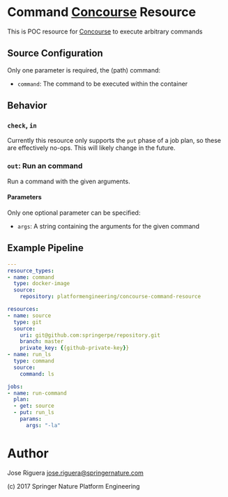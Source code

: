 # Command [Concourse](http://concourse.ci) Resource

This is POC resource for [Concourse](http://concourse.ci) to execute arbitrary
commands

## Source Configuration

Only one parameter is required, the (path) command:

* `command`: The command to be executed within the container


## Behavior

### `check`, `in`

Currently this resource only supports the `put` phase of a job plan, so these
are effectively no-ops. This will likely change in the future.

### `out`: Run an command

Run a command with the given arguments.

#### Parameters

Only one optional parameter can be specified:

* `args`: A string containing the arguments for the given command


## Example Pipeline

```yml
---
resource_types:
- name: command
  type: docker-image
  source:
    repository: platformengineering/concourse-command-resource

resources:
- name: source
  type: git
  source:
    uri: git@github.com:springerpe/repository.git
    branch: master
    private_key: {{github-private-key}}
- name: run_ls
  type: command
  source:
    command: ls

jobs:
- name: run-command
  plan:
  - get: source
  - put: run_ls
    params:
      args: "-la"
```

# Author

Jose Riguera <jose.riguera@springernature.com>

(c) 2017 Springer Nature Platform Engineering

